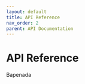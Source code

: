 ```yaml
---
layout: default
title: API Reference
nav_order: 2
parent: API Documentation
---
```

# API Reference
Bapenada
